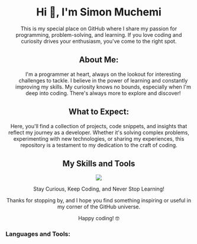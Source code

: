 <h1 align="center">Hi 👋, I'm Simon Muchemi</h1>
<!DOCTYPE html>
<html>
<body>
    <p align="center">This is my special place on GitHub where I share my passion for programming, problem-solving, and learning. If you love coding and curiosity drives your enthusiasm, you've come to the right spot.</p>

   <h2 align="center">About Me:</h2>
   <ul style="list-style-position: inside;">
       <p align="center">I'm a programmer at heart, always on the lookout for interesting challenges to tackle.
       I believe in the power of learning and constantly improving my skills.
       My curiosity knows no bounds, especially when I'm deep into coding. There's always more to explore and discover!</p>
   </ul>

   <h2 align="center">What to Expect:</h2>
   <p align="center">Here, you'll find a collection of projects, code snippets, and insights that reflect my journey as a developer. Whether it's solving complex problems, experimenting with new technologies, or sharing my experiences, this repository is a testament to my dedication to the craft of coding.</p>
   <h2 align="center"> My Skills and Tools</h2>
<p align="center">
  <a href="https://skillicons.dev">
    <img src="https://skillicons.dev/icons?i=js,html,css,react,vite,java,php,mysql,git,github,vscode&perline=7" />
  </a>
</p>

   <p align="center">Stay Curious, Keep Coding, and Never Stop Learning!</p>

  <p align="center">Thanks for stopping by, and I hope you find something inspiring or useful in my corner of the GitHub universe.</p>

  <p align="center">Happy coding! 🤓</p>

</body>
</html>

<h3 align="left">Languages and Tools:</h3>

